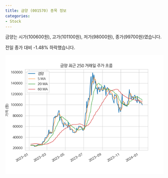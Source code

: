 ```yaml
---
title: 금양 (001570) 종목 정보
categories:
- Stock
---
```


금양는 시가(100600원), 고가(101100원), 저가(98000원), 종가(99700원)였습니다.

전일 종가 대비 -1.48% 하락했습니다.

<!-- more -->

![001570](/assets/images/stock/001570.png)